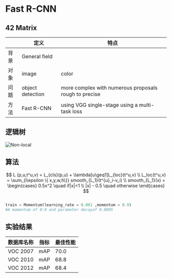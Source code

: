 # Fast R-CNN      
## 42 Matrix

|      | 定义             | 特点                                                  |
| ---- | ---------------- | ----------------------------------------------------- |
| 背景 | General field    |                                                       |
| 对象 | image            | color                                                 |
| 问题 | object detection | more complex with numerous proposals rough to precise |
| 方法 | Fast R-CNN       | using VGG  single-stage   using a multi-task loss     |

## 逻辑树

![Non-local](D:\work_DL\论文阅读\Non-local.PNG)

## 算法




$$
L (p,u,t^u,v) = L_{cls}(p,u) + \lambda[u\geq1]L_{loc}(t^u,v)
\\
L_loc(t^u,v) = \sum_{i\epsilon \{ x,y,w,h\}} smooth_{L_1}(t^{u}_i-v_i)
\\
smooth_{L_1}(x) = \begin{cases} 0.5x^2 \quad if|x|<1 \\ |x| - 0.5 \quad otherwise \end{cases}  
$$


```python

train = Momentum(learning_rate = 0.001 ,momentum = 0.9)
#A momentum of 0:9 and parameter decayof 0.0005
```

## 实验结果

| 数据库名称 | 指标 | 最佳性能 |
| ---------- | ---- | -------- |
| VOC 2007   | mAP  | 70.0     |
| VOC 2010   | mAP  | 68.8     |
| VOC 2012   | mAP  | 68.4     |

